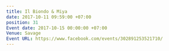 ```yaml
---
title: Il Biondo & Miya
date: 2017-10-11 09:59:00 +07:00
position: 31
Event date: 2017-10-15 00:00:00 +07:00
Venue: Savage
Event URL: https://www.facebook.com/events/302891253521710/
---
```


